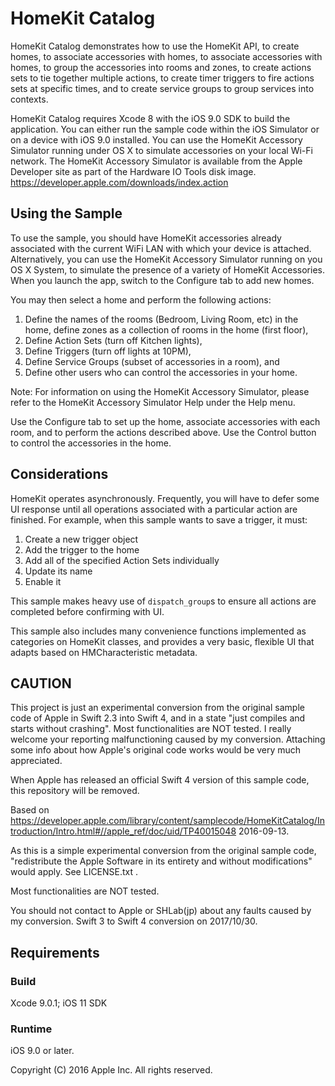 # HomeKit Catalog

HomeKit Catalog demonstrates how to use the HomeKit API, to create homes, to associate accessories with homes, to associate accessories with homes, to group the accessories into rooms and zones, to create actions sets to tie together multiple actions, to create timer triggers to fire actions sets at specific times, and to create service groups to group services into contexts.

HomeKit Catalog requires Xcode 8 with the iOS 9.0 SDK to build the application. You can either run the sample code within the iOS Simulator or on a device with iOS 9.0 installed. You can use the HomeKit Accessory Simulator running under OS X to simulate accessories on your local Wi-Fi network. The HomeKit Accessory Simulator is available from the Apple Developer site as part of the Hardware IO Tools disk image.
<https://developer.apple.com/downloads/index.action>

## Using the Sample

To use the sample, you should have HomeKit accessories already associated with the current WiFi LAN with which your device is attached. Alternatively, you can use the HomeKit Accessory Simulator running on you OS X System, to simulate the presence of a variety of HomeKit Accessories. When you launch the app, switch to the Configure tab to add new homes.

You may then select a home and perform the following actions:

1. Define the names of the rooms (Bedroom, Living Room, etc) in the home, define zones as a collection of rooms in the home (first floor),
2. Define Action Sets (turn off Kitchen lights),
3. Define Triggers (turn off lights at 10PM),
4. Define Service Groups (subset of accessories in a room), and
5. Define other users who can control the accessories in your home.

Note: For information on using the HomeKit Accessory Simulator, please refer to the HomeKit Accessory Simulator Help under the Help menu.

Use the Configure tab to set up the home, associate accessories with each room, and to perform the actions described above. Use the Control button to control the accessories in the home.

## Considerations

HomeKit operates asynchronously. Frequently, you will have to defer some UI response until all operations associated with a particular action are
finished. For example, when this sample wants to save a trigger, it must:

1. Create a new trigger object
2. Add the trigger to the home
3. Add all of the specified Action Sets individually
4. Update its name
5. Enable it

This sample makes heavy use of `dispatch_group`s to ensure all actions are completed before confirming with UI.

This sample also includes many convenience functions implemented as categories on HomeKit classes, and provides a very basic, flexible UI that adapts based
on HMCharacteristic metadata.

CAUTION
-------
This project is just an experimental conversion from the original sample code of Apple in Swift 2.3 into Swift 4, and in a state "just compiles and starts without crashing". Most functionalities are NOT tested. I really welcome your reporting malfunctioning caused by my conversion. Attaching some info about how Apple's original code works would be very much appreciated.

When Apple has released an official Swift 4 version of this sample code, this repository will be removed.

Based on
<https://developer.apple.com/library/content/samplecode/HomeKitCatalog/Introduction/Intro.html#//apple_ref/doc/uid/TP40015048>
2016-09-13.

As this is a simple experimental conversion from the original sample code, "redistribute the Apple Software in its entirety and without modifications" would apply. See LICENSE.txt .

Most functionalities are NOT tested.

You should not contact to Apple or SHLab(jp) about any faults caused by my conversion.
Swift 3 to Swift 4 conversion on 2017/10/30.

## Requirements

### Build

Xcode 9.0.1; iOS 11 SDK

### Runtime

iOS 9.0 or later.

Copyright (C) 2016 Apple Inc. All rights reserved.
